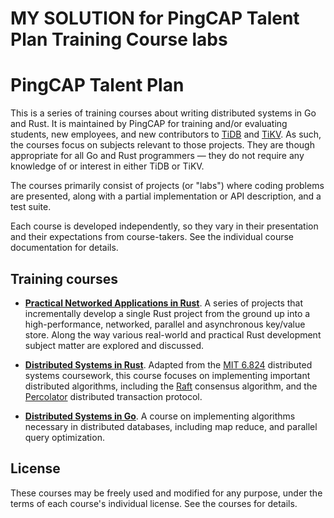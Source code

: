 # MY SOLUTION for PingCAP Talent Plan Training Course labs

# PingCAP Talent Plan

This is a series of training courses about writing distributed systems in Go and
Rust. It is maintained by PingCAP for training and/or evaluating students, new
employees, and new contributors to [TiDB] and [TiKV]. As such, the courses focus
on subjects relevant to those projects. They are though appropriate for all Go
and Rust programmers &mdash; they do not require any knowledge of or interest in
either TiDB or TiKV.

The courses primarily consist of projects (or "labs") where coding problems are
presented, along with a partial implementation or API description, and a test
suite.

Each course is developed independently, so they vary in their presentation and
their expectations from course-takers. See the individual course documentation
for details.

[TiDB]: https://github.com/pingcap/tidb
[TiKV]: https://github.com/tikv/tikv


## Training courses

- **[Practical Networked Applications in Rust][rust]**. A series of projects
  that incrementally develop a single Rust project from the ground up into a
  high-performance, networked, parallel and asynchronous key/value store. Along
  the way various real-world and practical Rust development subject matter are
  explored and discussed.

- **[Distributed Systems in Rust][dss]**. Adapted from the [MIT 6.824]
  distributed systems coursework, this course focuses on implementing important
  distributed algorithms, including the [Raft] consensus algorithm, and the
  [Percolator] distributed transaction protocol.

- **[Distributed Systems in Go][go]**. A course on implementing algorithms
  necessary in distributed databases, including map reduce, and parallel query
  optimization.

[rust]: ./rust/
[dss]: ./dss/
[go]: ./tidb/

[MIT 6.824]: http://nil.csail.mit.edu/6.824/2017/index.html
[Raft]: https://raft.github.io/
[Percolator]: https://storage.googleapis.com/pub-tools-public-publication-data/pdf/36726.pdf

## License

These courses may be freely used and modified for any purpose, under the terms
of each course's individual license. See the courses for details.
